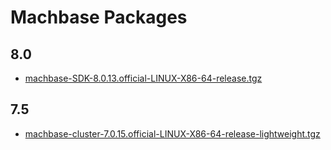 # Machbase Packages

## 8.0 

* [machbase-SDK-8.0.13.official-LINUX-X86-64-release.tgz](https://github.com/machbase/packages/releases/download/8.0.13/machbase-SDK-8.0.13.official-LINUX-X86-64-release.tgz)

## 7.5

* [machbase-cluster-7.0.15.official-LINUX-X86-64-release-lightweight.tgz](https://github.com/machbase/packages/releases/download/7.0.15/machbase-cluster-7.0.15.official-LINUX-X86-64-release-lightweight.tgz)
